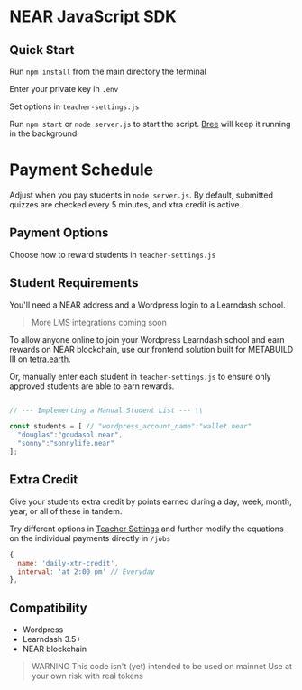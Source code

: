 # NEAR JavaScript SDK

## Quick Start

Run `npm install` from the main directory the terminal

Enter your private key in `.env`

Set options in `teacher-settings.js`

Run `npm start` or `node server.js` to start the script. [Bree](https://www.npmjs.com/package/bree) will keep it running in the background

# Payment Schedule

Adjust when you pay students in `node server.js`. By default, submitted quizzes are checked every 5 minutes, and xtra credit is active.

## Payment Options

Choose how to reward students in `teacher-settings.js`

## Student Requirements

You'll need a NEAR address and a Wordpress login to a Learndash school.

> More LMS integrations coming soon

To allow anyone online to join your Wordpress Learndash school and earn rewards on NEAR blockchain, use our frontend solution built for METABUILD III on [tetra.earth](https://tetra.earth).

Or, manually enter each student in `teacher-settings.js` to ensure only approved students are able to earn rewards.

```js

// --- Implementing a Manual Student List --- \\

const students = [ // "wordpress_account_name":"wallet.near"
  "douglas":"goudasol.near",
  "sonny":"sonnylife.near"
];

```

## Extra Credit

Give your students extra credit by points earned during a day, week, month, year, or all of these in tandem.

Try different options in [Teacher Settings](teacher-settings.js) and further modify the equations on the individual payments directly in `/jobs`

```js
{
  name: 'daily-xtr-credit',
  interval: 'at 2:00 pm' // Everyday
},
```


## Compatibility
- Wordpress 
- Learndash 3.5+
- NEAR blockchain

> WARNING
> This code isn't (yet) intended to be used on mainnet
> Use at your own risk with real tokens
